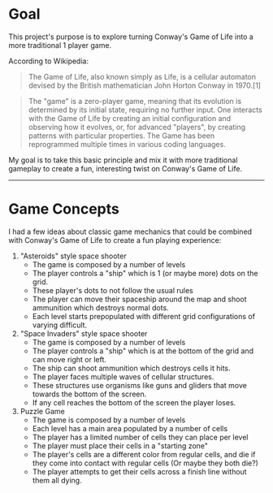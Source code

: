 # Goal

This project's purpose is to explore turning Conway's Game of Life into a more traditional 1 player game.

According to Wikipedia:

>The Game of Life, also known simply as Life, is a cellular automaton devised by the British mathematician John Horton Conway in 1970.[1]

>The "game" is a zero-player game, meaning that its evolution is determined by its initial state, requiring no further input. One interacts with the Game of Life by creating an initial configuration and observing how it evolves, or, for advanced "players", by creating patterns with particular properties. The Game has been reprogrammed multiple times in various coding languages.

My goal is to take this basic principle and mix it with more traditional gameplay to create a fun, interesting twist on Conway's Game of Life.

---

# Game Concepts

I had a few ideas about classic game mechanics that could be combined with Conway's Game of Life to create a fun playing experience:

1. "Asteroids" style space shooter
    - The game is composed by a number of levels
    - The player controls a "ship" which is 1 (or maybe more) dots on the grid. 
    - These player's dots to not follow the usual rules
    - The player can move their spaceship around the map and shoot ammunition which destroys normal dots.
    - Each level starts prepopulated with different grid configurations of varying difficult.
2. "Space Invaders" style space shooter
    - The game is composed by a number of levels
    - The player controls a "ship" which is at the bottom of the grid and can move right or left.
    - The ship can shoot ammunition which destroys cells it hits.
    - The player faces multiple waves of cellular structures.
    - These structures use organisms like guns and gliders that move towards the bottom of the screen.
    - If any cell reaches the bottom of the screen the player loses. 
3. Puzzle Game
    - The game is composed by a number of levels
    - Each level has a main area populated by a number of cells
    - The player has a limited number of cells they can place per level
    - The player must place their cells in a "starting zone" 
    - The player's cells are a different color from regular cells, and die if they come into contact with regular cells (Or maybe they both die?)
    - The player attempts to get their cells across a finish line without them all dying.